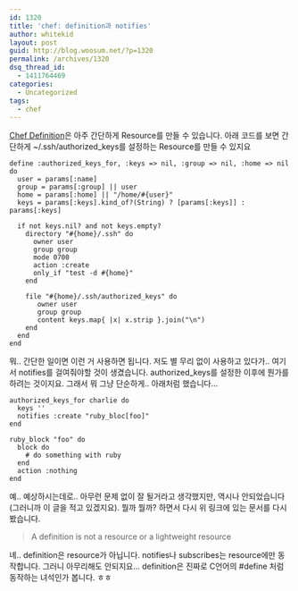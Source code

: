 ```yaml
---
id: 1320
title: 'chef: definition과 notifies'
author: whitekid
layout: post
guid: http://blog.woosum.net/?p=1320
permalink: /archives/1320
dsq_thread_id:
  - 1411764469
categories:
  - Uncategorized
tags:
  - chef
---
```

[Chef Definition][1]은 아주 간단하게 Resource를 만들 수 있습니다. 아래 코드를 보면 간단하게 ~/.ssh/authorized_keys를 설정하는 Resource를 만들 수 있지요

    define :authorized_keys_for, :keys => nil, :group => nil, :home => nil do
      user = params[:name]  
      group = params[:group] || user  
      home = params[:home] || "/home/#{user}"  
      keys = params[:keys].kind_of?(String) ? [params[:keys]] : params[:keys]
      
      if not keys.nil? and not keys.empty?  
        directory "#{home}/.ssh" do  
          owner user  
          group group  
          mode 0700  
          action :create  
          only_if "test -d #{home}"  
        end
      
        file "#{home}/.ssh/authorized_keys" do
           owner user  
           group group  
           content keys.map{ |x| x.strip }.join("\n")  
        end  
      end  
    end  

뭐.. 간단한 일이면 이런 거 사용하면 됩니다. 저도 별 무리 없이 사용하고 있다가.. 여기서 notifies를 걸여줘야할 것이 생겼습니다. authorized_keys를 설정한 이후에 뭔가를 하려는 것이지요. 그래서 뭐 그냥 단순하게.. 아래처럼 했습니다...

    authorized_keys_for charlie do  
      keys ''
      notifies :create "ruby_bloc[foo]"  
    end
    
    ruby_block "foo" do  
      block do  
        # do something with ruby  
      end  
      action :nothing  
    end  

예.. 예상하시는데로.. 아무런 문제 없이 잘 될거라고 생각했지만, 역시나 안되었습니다(그러니까 이 글을 적고 있겠지요). 뭘까 뭘까? 하면서 다시 위 링크에 있는 문서를 다시 봤습니다.

> A definition is not a resource or a lightweight resource

녜.. definition은 resource가 아닙니다. notifies나 subscribes는 resource에만 동작합니다. 그러니 아무리해도 안되지요... definition은 진짜로 C언어의 #define 처럼 동작하는 녀석인가 봅니다. ㅎㅎ

 [1]: http://docs.opscode.com/essentials_cookbook_definitions.html
